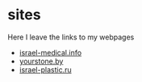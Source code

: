 # sites
Here I leave the links to my webpages
<br />
<ul>
<li><a href="https://israel-medical.info/">israel-medical.info</a></li>
<li><a href="https://yourstone.by">yourstone.by</a></li>
<li><a href="https://israel-plastic.ru/">israel-plastic.ru</a></li>
</ul>
